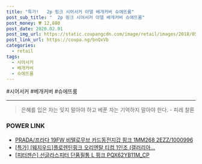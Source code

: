 ```yaml
--- 
title: "특가!   2p 핑크 시어서커 아델 베개커버 슈에뜨룸" 
post_sub_title: "  2p 핑크 시어서커 아델 베개커버 슈에뜨룸" 
post_money: ₩ 12,880 
post_date: 2020.02.01 
post_img_url: https://static.coupangcdn.com/image/retail/images/2018/05/28/15/1/a1a99278-8301-4c8a-9b0a-671b2ad7d018.jpg 
post_link_url: https://coupa.ng/bnQxVb 
categories: 
  - retail 
tags: 
  - 시어서커 
  - 베개커버 
  - 슈에뜨룸 
--- 
```

  #시어서커 #베개커버 #슈에뜨룸 
<hr> 

> 은혜를 입은 자는 잊지 말아야 하고 베푼 자는 기억하지 말아야 한다. - 피레 찰론 


### POWER LINK

* <a href="https://blog.naver.com/fasyy4321/221785734587" target="_blank">PRADA/프라다 19FW 비텔로무브 카드동전지갑 핑크 1MM268 2EZZ/1000996</a>
* <a href="https://blog.naver.com/santokki14/221791568904" target="_blank">[특가] [웨지우드]플로렌틴핑크 오리엔탈 티컵 1인조 (갤러리아...</a>
* <a href="https://blog.naver.com/sakai111/221776029076" target="_blank">[피터젠슨] 선글라스피터 단품필통 L 핑크 PQX62YB11M_CP</a>
